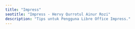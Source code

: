 ```yaml
---
title: "Impress"
seotitle: "Impress - Hervy Qurrotul Ainur Rozi"
description: "Tips untuk Pengguna Libre Office Impress."
---
```


